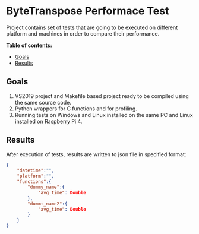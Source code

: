 # ByteTranspose Performace Test

Project contains set of tests that are going to be executed on different platform and machines in order to compare their 
performance.

**Table of contents:**
* [Goals](#goals)
* [Results](#results)

## Goals

1. VS2019 project and Makefile based project ready to be compiled using the same source code.
2. Python wrappers for C functions and for profiling.
3. Running tests on Windows and Linux installed on the same PC and Linux installed on Raspberry Pi 4. 

## Results

After execution of tests, results are written to json file in specified format:

```json
{
    "datetime":"",
    "platform":"",
    "functions":{
        "dummy_name":{
            "avg_time": Double
        },
        "dummt_name2":{
            "avg_time": Double
        }
    }
}
```
